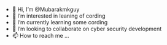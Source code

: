 - 👋 Hi, I’m @Mubarakmkguy
- 👀 I’m interested in leaning of cording
- 🌱 I’m currently learning some cording
- 💞️ I’m looking to collaborate on cyber security development
- 📫 How to reach me ...

<!---
Mubarakmkguy/Mubarakmkguy is a ✨ special ✨ repository because its `README.md` (this file) appears on your GitHub profile.
You can click the Preview link to take a look at your changes.
--->
